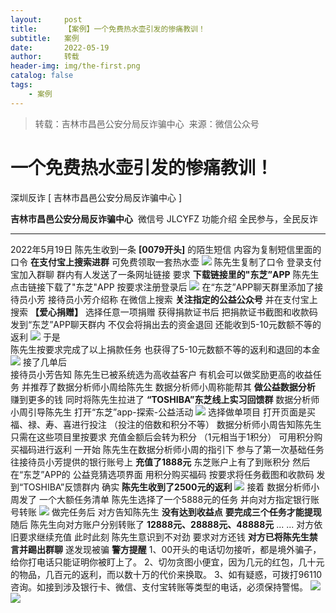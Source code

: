 ```yaml
---
layout:     post
title:      【案例】一个免费热水壶引发的惨痛教训！
subtitle:   案例
date:       2022-05-19
author:     转载
header-img: img/the-first.png
catalog: false
tags:
    - 案例
---
```



>转载：吉林市昌邑公安分局反诈骗中心&nbsp;
>来源：微信公众号

#  一个免费热水壶引发的惨痛教训！

深圳反诈  [ 吉林市昌邑公安分局反诈骗中心 ]

**吉林市昌邑公安分局反诈骗中心** ![]()
微信号 JLCYFZ
功能介绍 全民参与，全民反诈
____

2022年5月19日
陈先生收到一条
 **[0079开头]** 的陌生短信
内容为复制短信里面的口令
 **在支付宝上搜索进群**
可免费领取一套热水壶
![]({{site.baseurl}}/postimg/ePsz7UicWChSN0Ou2iaLVkkyefGzib1MOM32P2yeXn1ZBFmALuGEYFf4FI5LBzWq2icEl2CFzh3sanREzAvKfvpGug.jpeg)
陈先生复制了口令
登录支付宝加入群聊
群内有人发送了一条网址链接
要求 **下载链接里的"东芝”APP**
陈先生点击链接下载了"东芝"APP
按要求注册登录后
![]({{site.baseurl}}/postimg/ePsz7UicWChSN0Ou2iaLVkkyefGzib1MOM32qzd8YTIiceLbmcZO5FOL8nDmQgPLSM2icyiciaJBCOXZF3bPxnYoEnr1g.jpeg)
在“东芝”APP聊天群里添加了接待员小芳
接待员小芳介绍称
在微信上搜索 **关注指定的公益公众号**
并在支付宝上搜索 **【爱心捐赠】**
选择任意一项捐赠
获得捐款证书后
把捐款证书截图和收款码
发到“东芝”APP聊天群内
不仅会将捐出去的资金退回
还能收到5-10元数额不等的返利
![]({{site.baseurl}}/postimg/ePsz7UicWChSN0Ou2iaLVkkyefGzib1MOM3pEbp6rPBINZ3pWLE1WnNX6FGDY9ibGzRfkucjlfpeuTtqVctpPIo2GQ.jpeg)
于是  
陈先生按要求完成了以上捐款任务
也获得了5-10元数额不等的返利和退回的本金
![]({{site.baseurl}}/postimg/ePsz7UicWChSN0Ou2iaLVkkyefGzib1MOM3eptnOOw4tYHZw6BhDkSexeKKFVbXaVpgKloMSN4vsWW493y7nCnWxg.jpeg)
接了几单后  
接待员小芳告知
陈先生已被系统选为高收益客户
有机会可以做奖励更高的收益任务
并推荐了数据分析师小周给陈先生
数据分析师小周称能帮其
 **做公益数据分析**
赚到更多的钱
同时将陈先生拉进了
 **“TOSHIBA”东芝线上实习回馈群**
数据分析师小周引导陈先生
打开“东芝”app-探索-公益活动
![]({{site.baseurl}}/postimg/ePsz7UicWChSN0Ou2iaLVkkyefGzib1MOM3HGDXF5V3nibaM27wkLqzgcO2wYQgnY3Z8dWdicFd9ZL5c9hmBCOQI1eQ.jpeg)
选择做单项目
打开页面是买福、禄、寿、喜进行投注
（投注的倍数和积分不等）
数据分析师小周告知陈先生
只需在这些项目里按要求
充值金额后会转为积分
（1元相当于1积分）
 可用积分购买福码进行返利
一开始
陈先生在数据分析师小周的指引下
参与了第一次基础任务
往接待员小芳提供的银行账号上
 **充值了1888元**
东芝账户上有了到账积分
然后在“东芝”APP的
公益竞猜选项界面
用积分购买福码
按要求将任务截图和收款码
发到“TOSHIBA”反馈群内
确实
 **陈先生收到了2500元的返利**
![]({{site.baseurl}}/postimg/ePsz7UicWChSN0Ou2iaLVkkyefGzib1MOM3rCnPibJrJPen1icypFd9IKCuTNPqPUpPcNNnlPdfDckRP66D1NFg1ibkg.gif)
接着
数据分析师小周发了
一个大额任务清单
陈先生选择了一个5888元的任务
并向对方指定银行账号转账
![]({{site.baseurl}}/postimg/ePsz7UicWChSN0Ou2iaLVkkyefGzib1MOM3TeNdHKiaDJDgxpIRDSrmn77CVwRdPyxAmicZ6LDvTlRmuzrnX714PJTg.jpeg)
做完任务后
对方告知陈先生
 **没有达到收益点**
 **要完成三个任务才能提现**
随后
陈先生向对方账户分别转账了
 **12888元、28888元、48888元**
... ...
对方依旧要求继续充值
此时此刻
陈先生意识到不对劲
要求对方还钱
 **对方已将陈先生禁言并踢出群聊**
遂发现被骗
 **警方提醒**
1、00开头的电话切勿接听，都是境外骗子，给你打电话只能证明你被盯上了。
2、切勿贪图小便宜，因为几元的红包，几十元的物品，几百元的返利，而以数十万的代价来换取。
3、如有疑惑，可拨打96110咨询。如接到涉及银行卡、微信、支付宝转账等类型的电话，必须保持警惕。
![]({{site.baseurl}}/postimg/jSC6UQZBSibrly5jU72CicONjqr4pf4ibOibHefvhFk8q4dZsuBqneMq2VYnGosnXiauRDsHl9jrSjM0WnYlKKia4cGQ.jpeg)
![]({{site.baseurl}}/postimg/7f48KExj8S5r2SoPGyAOBicw10ceBIVvVyAZKyXZwOMhprgf3NnMPSWTyzkYmZdk4yWdHpCzz9cCQXib3ubBvAOA.jpeg)